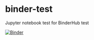 # binder-test
Jupyter notebook test for BinderHub test

[![Binder](https://binderhub.cloud.e-infra.cz/badge_logo.svg)](https://binderhub.cloud.e-infra.cz/v2/gh/martinj80/binder-test/main)
